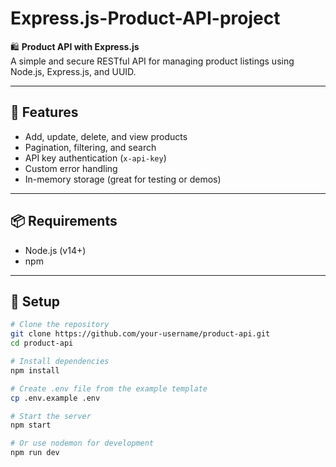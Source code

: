 # Express.js-Product-API-project

🛍️ **Product API with Express.js**  
A simple and secure RESTful API for managing product listings using Node.js, Express.js, and UUID.

---

## 🚀 Features

- Add, update, delete, and view products  
- Pagination, filtering, and search  
- API key authentication (`x-api-key`)  
- Custom error handling  
- In-memory storage (great for testing or demos)

---

## 📦 Requirements

- Node.js (v14+)
- npm

---

## 📁 Setup

```bash
# Clone the repository
git clone https://github.com/your-username/product-api.git
cd product-api

# Install dependencies
npm install

# Create .env file from the example template
cp .env.example .env

# Start the server
npm start

# Or use nodemon for development
npm run dev
